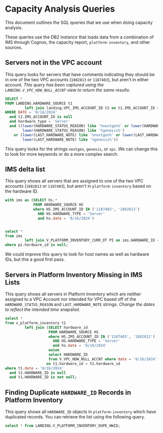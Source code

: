 # Capacity Analysis Queries

This document outlines the SQL queries that we use when doing capacity analysis.

These queries use the DB2 instance that loads data from a combination of IMS through Cognos, the capacity report, `platform-inventory`, and other sources.

## Servers not in the VPC account

This query looks for servers that have comments indicating they should be in one of the two VPC accounts (`1882813` or `1187403`), but aren't in either account.
*This query has been captured using the `LANDING.V_VPC_HDW_NULL_ACCNT` view to return the same results.*

```sql
SELECT *
FROM LANDING.HARDWARE_SOURCE t1
         left join landing.VPC_IMS_ACCOUNT_ID t2 on t1.IMS_ACCOUNT_ID = t2.IMS_ACCOUNT_ID
WHERE DATE = '8/16/2024'
  and t2.IMS_ACCOUNT_ID is null
  and hardware_type = 'Server'
  and ((lower(HARDWARE_STATUS_REASON) like '%nextgen%' or lower(HARDWARE_STATUS_REASON) like '%vpc%' or
        lower(HARDWARE_STATUS_REASON) like '%genesis%')
    or (lower(LAST_HARDWARE_NOTE) like '%nextgen%' or lower(LAST_HARDWARE_NOTE) like '%vpc%' or
        lower(LAST_HARDWARE_NOTE) like '%genesis%'))
```    

This query looks for the strings `nextgen`, `genesis`, or `vpc`.  We can change this to look for more keywords or do a more complex search.

## IMS delta list

This query shows all servers that are assigned to one of the two VPC accounts (`1882813` or `1187403`), but aren't in `platform-inventory` based on the hardware ID.  

```sql
with ims as (SELECT hs.*
             FROM HARDWARE_SOURCE HS
             where HS.IMS_ACCOUNT_ID IN ('1187403', '1882813')
               AND HS.HARDWARE_TYPE = 'Server'
               and hs.date = '8/16/2024')


select *
from ims
         left join V_PLATFORM_INVENTORY_CURR_DT PI on ims.HARDWARE_ID = pi.HARDWARE_ID
where pi.hardware_id is null;
```

We could improve this query to look for host names as well as hardware IDs, but this a good first pass.

## Servers in Platform Inventory Missing in IMS Lists

This query shows all servers in Platform Inventory which are neither assigned to a VPC Account nor intended for VPC based off of the `HARDWARE_STATUS_REASON` and `LAST_HARDWARE_NOTE` strings. *Change the dates to reflect the intended time snapshot.*

```sql
select *
from v_platform_inventory t1
         left join (SELECT hardware_id
                    FROM HARDWARE_SOURCE HS
                    where HS.IMS_ACCOUNT_ID IN ('1187403', '1882813')
                      AND HS.HARDWARE_TYPE = 'Server'
                      and hs.date = '8/16/2024'
                    union
                    select HARDWARE_ID
                    from V_VPC_HDW_NULL_ACCNT where date = '8/16/2024') t2
                   on t1.hardware_id = t2.hardware_id
where t1.date = '8/16/2024'
  and t2.HARDWARE_ID is null
  and t1.HARDWARE_ID is not null;
```
## Finding Duplicate `HARDWARE_ID` Records in Platform Inventory

This query shows all `HARDWARE_ID` objects in `platform-inventory` which have duplicated records. You can retrieve the list using the following query.

```sql
select * from LANDING.V_PLATFORM_INVENTORY_DUPE_HWID;
```
